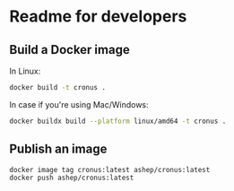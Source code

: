 # Readme for developers

## Build a Docker image

In Linux:

```bash
docker build -t cronus .
```

In case if you're using Mac/Windows:

```bash
docker buildx build --platform linux/amd64 -t cronus .
```

## Publish an image

```bash
docker image tag cronus:latest ashep/cronus:latest
docker push ashep/cronus:latest
```
